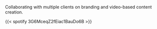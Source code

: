 Collaborating with multiple clients on branding and video-based content creation.

{{< spotify 3G6MceqZ2fEiac1BauDo6B >}}